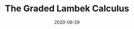 ---
type: abstract
authors:
  - Harley Eades III
  - Aubrey Bryant
title: "The Graded Lambek Calculus"
note: "Abstract (2 pages): 2020 Joint Workshop on Linearity & TLLA: The 6th Workshop on Linearity and the 4th Workshop on
Trends in Linear Logic and Applications"
date: 2020-06-29
---